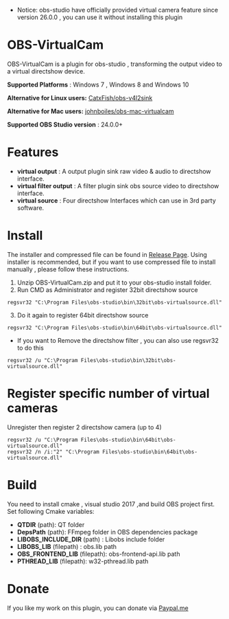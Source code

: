 - Notice: obs-studio have officially provided virtual camera feature since version 26.0.0 , you can use it without installing this plugin 


# OBS-VirtualCam
OBS-VirtualCam is a plugin for obs-studio , transforming the output video to a virtual directshow device.

**Supported Platforms** : Windows 7 , Windows 8 and Windows 10

**Alternative for Linux users:** [CatxFish/obs-v4l2sink](https://github.com/CatxFish/obs-v4l2sink)

**Alternative for Mac users:** [johnboiles/obs-mac-virtualcam](https://github.com/johnboiles/obs-mac-virtualcam)

**Supported OBS Studio version** : 24.0.0+

# Features
* **virtual output** : A output plugin sink raw video & audio to directshow interface.
* **virtual filter output** : A filter plugin sink obs source video to directshow interface.
* **virtual source** : Four directshow Interfaces which can use in 3rd party software.

# Install
The installer and compressed file can be found in [Release Page](https://github.com/CatxFish/obs-virtual-cam/releases). Using installer is recommended, but if you want to use compressed file to install manually , please follow these instructions.

1. Unzip OBS-VirtualCam.zip and put it to your obs-studio install folder.
2. Run CMD as Administrator and register 32bit directshow source
```
regsvr32 "C:\Program Files\obs-studio\bin\32bit\obs-virtualsource.dll"
```
3. Do it again to register 64bit directshow source
```
regsvr32 "C:\Program Files\obs-studio\bin\64bit\obs-virtualsource.dll"
```
- If you want to Remove the directshow filter , you can also use regsvr32 to do this
```
regsvr32 /u "C:\Program Files\obs-studio\bin\32bit\obs-virtualsource.dll"
```

# Register specific number of virtual cameras
Unregister then register 2 directshow camera (up to 4)
```
regsvr32 /u "C:\Program Files\obs-studio\bin\64bit\obs-virtualsource.dll" 
regsvr32 /n /i:"2" "C:\Program Files\obs-studio\bin\64bit\obs-virtualsource.dll"
```


# Build
You need to install cmake , visual studio 2017 ,and build OBS project first. 
Set following Cmake variables:
- **QTDIR** (path): QT folder
- **DepsPath** (path): FFmpeg folder in OBS dependencies package
- **LIBOBS_INCLUDE_DIR** (path) : Libobs  include folder
- **LIBOBS_LIB** (filepath) : obs.lib path
- **OBS_FRONTEND_LIB** (filepath): obs-frontend-api.lib path
- **PTHREAD_LIB** (filepath): w32-pthread.lib path

# Donate
If you like my work on this plugin, you can donate via [Paypal.me](https://www.paypal.me/obsvirtualcam)
